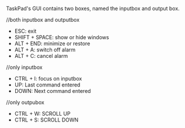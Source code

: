 TaskPad's GUI contains two boxes, named the inputbox and output box.

//both inputbox and outputbox
  * ESC: exit
  * SHIFT + SPACE: show or hide windows
  * ALT + END: minimize or restore
  * ALT + A: switch off alarm
  * ALT + C: cancel alarm

//only inputbox
  * CTRL + I: focus on inputbox
  * UP: Last command entered
  * DOWN: Next command entered

//only outpubox
  * CTRL + W: SCROLL UP
  * CTRL + S: SCROLL DOWN